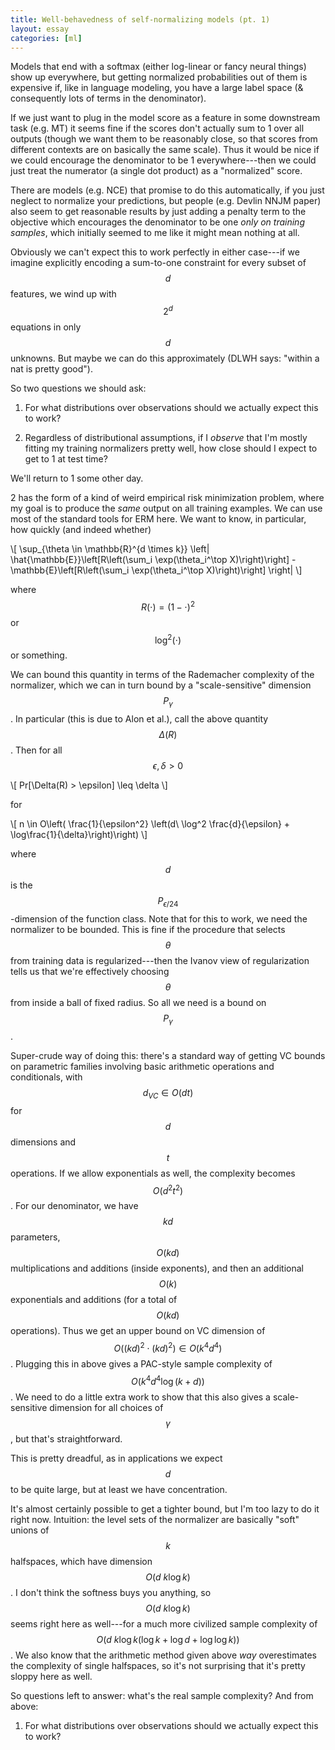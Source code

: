 ```yaml
---
title: Well-behavedness of self-normalizing models (pt. 1)
layout: essay
categories: [ml]
---
```


Models that end with a softmax (either log-linear or fancy neural things) show
up everywhere, but getting normalized probabilities out of them is expensive if,
like in language modeling, you have a large label space (& consequently lots of
terms in the denominator).

If we just want to plug in the model score as a feature in some downstream task
(e.g. MT) it seems fine if the scores don't actually sum to 1 over all outputs
(though we want them to be reasonably close, so that scores from different
contexts are on basically the same scale). Thus it would be nice if we could
encourage the denominator to be 1 everywhere---then we could just treat the
numerator (a single dot product) as a "normalized" score.

There are models (e.g. NCE) that promise to do this automatically, if you just
neglect to normalize your predictions, but people (e.g. Devlin NNJM paper) also
seem to get reasonable results by just adding a penalty term to the objective
which encourages the denominator to be one _only on training samples_, which
initially seemed to me like it might mean nothing at all.

Obviously we can't expect this to work perfectly in either case---if we imagine
explicitly encoding a sum-to-one constraint for every subset of $$d$$ features,
we wind up with $$2^d$$ equations in only $$d$$ unknowns. But maybe we can do
this approximately (DLWH says: "within a nat is pretty good").

So two questions we should ask:

1. For what distributions over observations should we actually expect this to
work?

2. Regardless of distributional assumptions, if I _observe_ that I'm mostly
fitting my training normalizers pretty well, how close should I expect to get to
1 at test time?

We'll return to 1 some other day.

2 has the form of a kind of weird empirical risk minimization problem, where my
goal is to produce the _same_ output on all training examples. We can use most
of the standard tools for ERM here. We want to know, in particular, how quickly
(and indeed whether)

<div>
\[ \sup_{\theta \in \mathbb{R}^{d \times k}} \left| \hat{\mathbb{E}}\left[R\left(\sum_i \exp(\theta_i^\top
X)\right)\right] - \mathbb{E}\left[R\left(\sum_i \exp(\theta_i^\top X)\right)\right] \right| \]
</div>

where $$R(\cdot) = (1 - \cdot)^2$$ or $$\log^2(\cdot)$$ or something.

We can bound this quantity in terms of the Rademacher complexity of the
normalizer, which we can in turn bound by a "scale-sensitive" dimension
$$P_\gamma$$. In particular (this is due to Alon et al.), call the above quantity
$$\Delta(R)$$. Then for all $$\epsilon, \delta > 0$$

<div>
\[
Pr[\Delta(R) > \epsilon] \leq \delta
\]
</div>

for

<div>
\[
n \in O\left( \frac{1}{\epsilon^2} \left(d\ \log^2 \frac{d}{\epsilon} +
\log\frac{1}{\delta}\right)\right)
\]
</div>

where $$d$$ is the $$P_{\epsilon/24}$$-dimension of the function class. Note
that for this to work, we need the normalizer to be bounded. This is fine if the
procedure that selects $$\theta$$ from training data is regularized---then the
Ivanov view of regularization tells us that we're effectively choosing
$$\theta$$ from inside a ball of fixed radius. So all we need is a bound on
$$P_\gamma$$.

Super-crude way of doing this: there's a standard way of getting VC bounds on
parametric families involving basic arithmetic operations and conditionals, with
$$d_{VC} \in O(dt)$$ for $$d$$ dimensions and $$t$$ operations. If we
allow exponentials as well, the complexity becomes $$O(d^2 t^2)$$. For
our denominator, we have $$kd$$ parameters, $$O(kd)$$ multiplications and
additions (inside exponents), and then an additional $$O(k)$$ exponentials and
additions (for a total of $$O(kd)$$ operations). Thus we get an upper bound on
VC dimension of $$O((kd)^2 \cdot (kd)^2) \in O(k^4 d^4)$$. Plugging this in
above gives a PAC-style sample complexity of $$O(k^4 d^4 \log(k + d))$$. We need
to do a little extra work to show that this also gives a scale-sensitive
dimension for all choices of $$\gamma$$, but that's straightforward. 

This is pretty dreadful, as in applications we expect $$d$$ to be quite large,
but at least we have concentration.

It's almost certainly possible to get a tighter bound, but I'm too lazy to do it
right now. Intuition: the level sets of the normalizer are basically "soft"
unions of $$k$$ halfspaces, which have dimension $$O(d\ k \log k)$$. I don't
think the softness buys you anything, so $$O(d\ k \log k)$$ seems right here
as well---for a much more civilized sample complexity of $$O(d\ k\log k (\log k +
\log d + \log \log k))$$. We also know that the arithmetic method given above _way_
overestimates the complexity of single halfspaces, so it's not surprising that
it's pretty sloppy here as well.

So questions left to answer: what's the real sample complexity? And from above:

1. For what distributions over observations should we actually expect this to
work?
